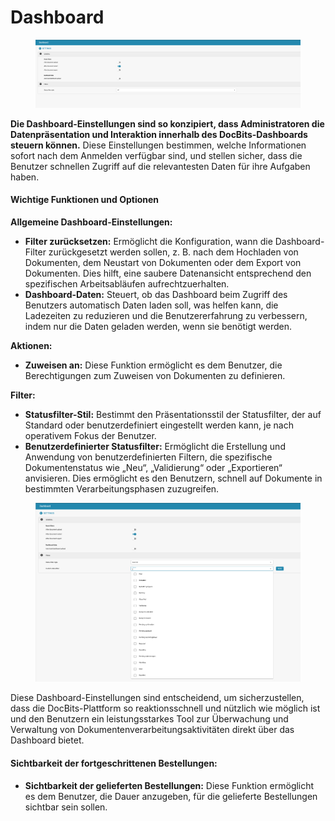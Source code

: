 # Dashboard

<figure><img src="../../../.gitbook/assets/image (15).png" alt=""><figcaption></figcaption></figure>

**Die Dashboard-Einstellungen sind so konzipiert, dass Administratoren die Datenpräsentation und Interaktion innerhalb des DocBits-Dashboards steuern können.** Diese Einstellungen bestimmen, welche Informationen sofort nach dem Anmelden verfügbar sind, und stellen sicher, dass die Benutzer schnellen Zugriff auf die relevantesten Daten für ihre Aufgaben haben.

#### Wichtige Funktionen und Optionen

**Allgemeine Dashboard-Einstellungen:**

* **Filter zurücksetzen:** Ermöglicht die Konfiguration, wann die Dashboard-Filter zurückgesetzt werden sollen, z. B. nach dem Hochladen von Dokumenten, dem Neustart von Dokumenten oder dem Export von Dokumenten. Dies hilft, eine saubere Datenansicht entsprechend den spezifischen Arbeitsabläufen aufrechtzuerhalten.
* **Dashboard-Daten:** Steuert, ob das Dashboard beim Zugriff des Benutzers automatisch Daten laden soll, was helfen kann, die Ladezeiten zu reduzieren und die Benutzererfahrung zu verbessern, indem nur die Daten geladen werden, wenn sie benötigt werden.

**Aktionen:**

* **Zuweisen an:** Diese Funktion ermöglicht es dem Benutzer, die Berechtigungen zum Zuweisen von Dokumenten zu definieren.

**Filter:**

* **Statusfilter-Stil:** Bestimmt den Präsentationsstil der Statusfilter, der auf Standard oder benutzerdefiniert eingestellt werden kann, je nach operativem Fokus der Benutzer.
* **Benutzerdefinierter Statusfilter:** Ermöglicht die Erstellung und Anwendung von benutzerdefinierten Filtern, die spezifische Dokumentenstatus wie „Neu“, „Validierung“ oder „Exportieren“ anvisieren. Dies ermöglicht es den Benutzern, schnell auf Dokumente in bestimmten Verarbeitungsphasen zuzugreifen.

<figure><img src="../../../.gitbook/assets/image (14).png" alt=""><figcaption></figcaption></figure>

Diese Dashboard-Einstellungen sind entscheidend, um sicherzustellen, dass die DocBits-Plattform so reaktionsschnell und nützlich wie möglich ist und den Benutzern ein leistungsstarkes Tool zur Überwachung und Verwaltung von Dokumentenverarbeitungsaktivitäten direkt über das Dashboard bietet.

#### Sichtbarkeit der fortgeschrittenen Bestellungen:

* **Sichtbarkeit der gelieferten Bestellungen:** Diese Funktion ermöglicht es dem Benutzer, die Dauer anzugeben, für die gelieferte Bestellungen sichtbar sein sollen.
